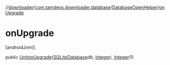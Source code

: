 //[downloader](../../../index.md)/[com.tamdevs.downloader.database](../index.md)/[DatabaseOpenHelper](index.md)/[onUpgrade](on-upgrade.md)

# onUpgrade

[androidJvm]\

public [Unit](https://kotlinlang.org/api/latest/jvm/stdlib/kotlin/-unit/index.html)[onUpgrade](on-upgrade.md)([SQLiteDatabase](https://developer.android.com/reference/kotlin/android/database/sqlite/SQLiteDatabase.html)db, [Integer](https://developer.android.com/reference/kotlin/java/lang/Integer.html)i, [Integer](https://developer.android.com/reference/kotlin/java/lang/Integer.html)i1)
